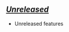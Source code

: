 ## [_Unreleased_](https://github.com/freckle/amazonka-mtl/compare/v__...main)

- Unreleased features
